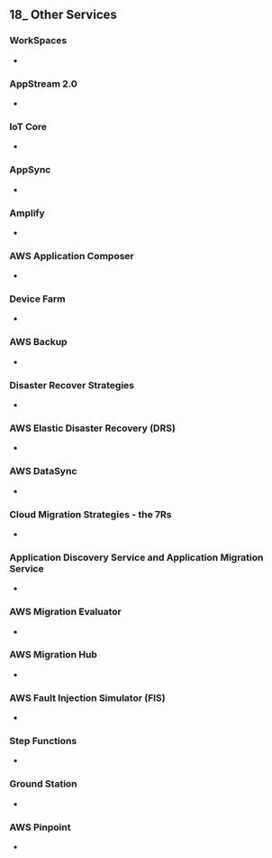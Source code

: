 ## 18_ Other Services

### WorkSpaces
-

### AppStream 2.0
-

### IoT Core
-

### AppSync
-

### Amplify
-

### AWS Application Composer
-

### Device Farm
-

### AWS Backup
-

### Disaster Recover Strategies
-

### AWS Elastic Disaster Recovery (DRS)
-

### AWS DataSync
-

### Cloud Migration Strategies - the 7Rs
-

### Application Discovery Service and Application Migration Service
-

### AWS Migration Evaluator
-

### AWS Migration Hub
-

### AWS Fault Injection Simulator (FIS)
-

### Step Functions
-

### Ground Station
-

### AWS Pinpoint
-